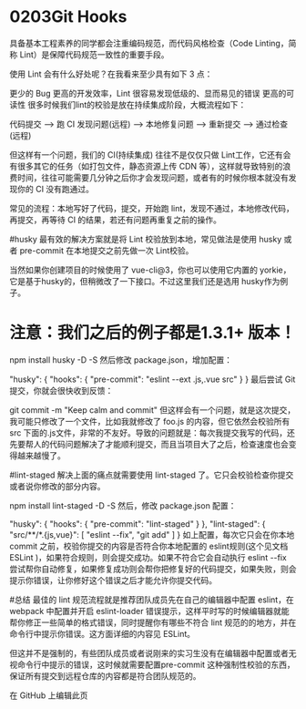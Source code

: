 # 0203Git Hooks
具备基本工程素养的同学都会注重编码规范，而代码风格检查（Code Linting，简称 Lint）是保障代码规范一致性的重要手段。

使用 Lint 会有什么好处呢？在我看来至少具有如下 3 点：

更少的 Bug
更高的开发效率，Lint 很容易发现低级的、显而易见的错误
更高的可读性
很多时候我们lint的校验是放在持续集成阶段，大概流程如下：

代码提交 --> 跑 CI 发现问题(远程) --> 本地修复问题 --> 重新提交 --> 通过检查(远程)

但这样有一个问题，我们的 CI(持续集成) 往往不是仅仅只做 Lint工作，它还有会有很多其它的任务（如打包文件，静态资源上传 CDN 等），这样就导致特别的浪费时间，往往可能需要几分钟之后你才会发现问题，或者有的时候你根本就没有发现你的 CI 没有跑通过。

常见的流程：本地写好了代码，提交，开始跑 lint，发现不通过，本地修改代码，再提交，再等待 CI 的结果，若还有问题再重复之前的操作。

#husky
最有效的解决方案就是将 Lint 校验放到本地，常见做法是使用 husky 或者 pre-commit 在本地提交之前先做一次 Lint校验。

当然如果你创建项目的时候使用了 vue-cli@3，你也可以使用它内置的 yorkie，它是基于husky的，但稍微改了一下接口。不过这里我们还是选用 husky作为例子。

# 注意：我们之后的例子都是1.3.1+ 版本！
npm install husky -D -S
然后修改 package.json，增加配置：

"husky": {
    "hooks": {
      "pre-commit": "eslint --ext .js,.vue src"
    }
  }
最后尝试 Git 提交，你就会很快收到反馈：

git commit -m "Keep calm and commit"
但这样会有一个问题，就是这次提交，我可能只修改了一个文件，比如我就修改了 foo.js 的内容，但它依然会校验所有src 下面的.js文件，非常的不友好。导致的问题就是：每次我提交我写的代码，还先要帮人的代码问题解决了才能顺利提交，而且当项目大了之后，检查速度也会变得越来越慢了。

#lint-staged
解决上面的痛点就需要使用 lint-staged 了。它只会校验检查你提交或者说你修改的部分内容。

npm install lint-staged -D -S
然后，修改 package.json 配置：

"husky": {
  "hooks": {
    "pre-commit": "lint-staged"
  }
},
"lint-staged": {
    "src/**/*.{js,vue}": [
      "eslint --fix",
      "git add"
    ]
  }
如上配置，每次它只会在你本地 commit 之前，校验你提交的内容是否符合你本地配置的 eslint规则(这个见文档 ESLint )，如果符合规则，则会提交成功。如果不符合它会自动执行 eslint --fix 尝试帮你自动修复，如果修复成功则会帮你把修复好的代码提交，如果失败，则会提示你错误，让你修好这个错误之后才能允许你提交代码。

#总结
最佳的 lint 规范流程就是推荐团队成员先在自己的编辑器中配置 eslint，在 webpack 中配置并开启 eslint-loader 错误提示，这样平时写的时候编辑器就能帮你修正一些简单的格式错误，同时提醒你有哪些不符合 lint 规范的的地方，并在命令行中提示你错误。这方面详细的内容见 ESLint。

但这并不是强制的，有些团队成员或者说刚来的实习生没有在编辑器中配置或者无视命令行中提示的错误，这时候就需要配置pre-commit 这种强制性校验的东西，保证所有提交到远程仓库的内容都是符合团队规范的。

在 GitHub 上编辑此页 